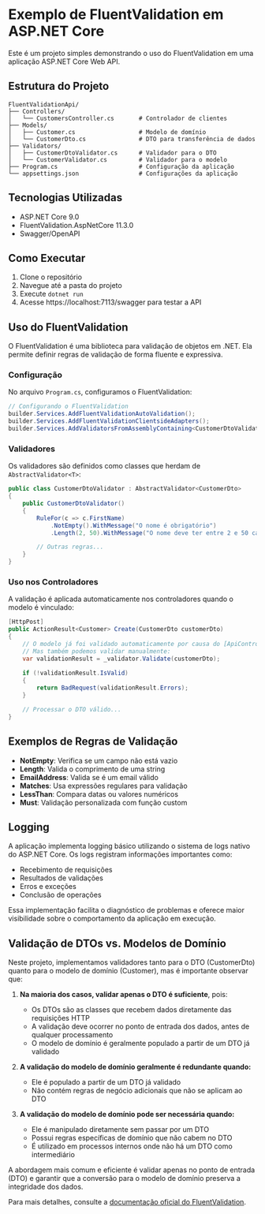 # Exemplo de FluentValidation em ASP.NET Core

Este é um projeto simples demonstrando o uso do FluentValidation em uma aplicação ASP.NET Core Web API.

## Estrutura do Projeto

```
FluentValidationApi/
├── Controllers/
│   └── CustomersController.cs       # Controlador de clientes
├── Models/
│   ├── Customer.cs                  # Modelo de domínio
│   └── CustomerDto.cs               # DTO para transferência de dados
├── Validators/
│   ├── CustomerDtoValidator.cs      # Validador para o DTO
│   └── CustomerValidator.cs         # Validador para o modelo
├── Program.cs                       # Configuração da aplicação
└── appsettings.json                 # Configurações da aplicação
```

## Tecnologias Utilizadas

- ASP.NET Core 9.0
- FluentValidation.AspNetCore 11.3.0
- Swagger/OpenAPI

## Como Executar

1. Clone o repositório
2. Navegue até a pasta do projeto
3. Execute `dotnet run`
4. Acesse https://localhost:7113/swagger para testar a API

## Uso do FluentValidation

O FluentValidation é uma biblioteca para validação de objetos em .NET. Ela permite definir regras de validação de forma fluente e expressiva.

### Configuração

No arquivo `Program.cs`, configuramos o FluentValidation:

```csharp
// Configurando o FluentValidation
builder.Services.AddFluentValidationAutoValidation();
builder.Services.AddFluentValidationClientsideAdapters();
builder.Services.AddValidatorsFromAssemblyContaining<CustomerDtoValidator>();
```

### Validadores

Os validadores são definidos como classes que herdam de `AbstractValidator<T>`:

```csharp
public class CustomerDtoValidator : AbstractValidator<CustomerDto>
{
    public CustomerDtoValidator()
    {
        RuleFor(c => c.FirstName)
            .NotEmpty().WithMessage("O nome é obrigatório")
            .Length(2, 50).WithMessage("O nome deve ter entre 2 e 50 caracteres");

        // Outras regras...
    }
}
```

### Uso nos Controladores

A validação é aplicada automaticamente nos controladores quando o modelo é vinculado:

```csharp
[HttpPost]
public ActionResult<Customer> Create(CustomerDto customerDto)
{
    // O modelo já foi validado automaticamente por causa do [ApiController]
    // Mas também podemos validar manualmente:
    var validationResult = _validator.Validate(customerDto);
    
    if (!validationResult.IsValid)
    {
        return BadRequest(validationResult.Errors);
    }

    // Processar o DTO válido...
}
```

## Exemplos de Regras de Validação

- **NotEmpty**: Verifica se um campo não está vazio
- **Length**: Valida o comprimento de uma string
- **EmailAddress**: Valida se é um email válido
- **Matches**: Usa expressões regulares para validação
- **LessThan**: Compara datas ou valores numéricos
- **Must**: Validação personalizada com função custom

## Logging

A aplicação implementa logging básico utilizando o sistema de logs nativo do ASP.NET Core. Os logs registram informações importantes como:

- Recebimento de requisições
- Resultados de validações
- Erros e exceções
- Conclusão de operações

Essa implementação facilita o diagnóstico de problemas e oferece maior visibilidade sobre o comportamento da aplicação em execução.

## Validação de DTOs vs. Modelos de Domínio

Neste projeto, implementamos validadores tanto para o DTO (CustomerDto) quanto para o modelo de domínio (Customer), mas é importante observar que:

1. **Na maioria dos casos, validar apenas o DTO é suficiente**, pois:
   - Os DTOs são as classes que recebem dados diretamente das requisições HTTP
   - A validação deve ocorrer no ponto de entrada dos dados, antes de qualquer processamento
   - O modelo de domínio é geralmente populado a partir de um DTO já validado

2. **A validação do modelo de domínio geralmente é redundante quando:**
   - Ele é populado a partir de um DTO já validado
   - Não contém regras de negócio adicionais que não se aplicam ao DTO

3. **A validação do modelo de domínio pode ser necessária quando:**
   - Ele é manipulado diretamente sem passar por um DTO
   - Possui regras específicas de domínio que não cabem no DTO
   - É utilizado em processos internos onde não há um DTO como intermediário

A abordagem mais comum e eficiente é validar apenas no ponto de entrada (DTO) e garantir que a conversão para o modelo de domínio preserva a integridade dos dados.

Para mais detalhes, consulte a [documentação oficial do FluentValidation](https://fluentvalidation.net/).